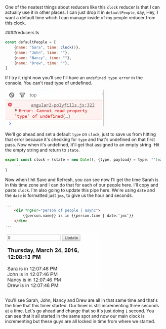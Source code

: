 One of the neatest things about reducers like this `clock` reducer is that I can actually use it in other places. I can just drop it in `defaultPeople`, say, Hey, I want a default time which I can manage inside of my people reducer from this clock. 

####reducers.ts
```javascript
const defaultPeople = [
    {name: "Sara", time: clock()},
    {name: "John", time: ""},
    {name: "Nancy", time: ""},
    {name: "Drew", time: ""},
]
```

If I try it right now you'll see I'll have an `undefined type error` in the console. You can't read type of undefined.

![Undefined type error](../images/angular-2-use-two-reducers-together-undefined-type-error.png)

We'll go ahead and set a default `type` on `clock`, just to save us from hitting that error because it's checking for `type` and that's undefined on that first pass. Now when it's undefined, it'll get that assigned to an empty string. Hit the empty string and return to `state`.

```javascript
export const clock = (state = new Date(), {type, payload} = type: "")=> {
    ...
}
```

Now when I hit Save and Refresh, you can see now I'll get the time Sarah is in this time zone and I can do that for each of our people here. I'll copy and paste `clock`. I'm also going to update this pipe here. We're using `date` and the `date` is formatted just `jms`, to give us the hour and seconds.

```html
...
    <div *ngFor="person of people | async">
        {{person.name}} is in {{person.time | date:'jms'}}
    </div>
...
```

![Times with the people](../images/angular-2-use-two-reducers-together-times-with-people.png)

You'll see Sarah, John, Nancy and Drew are all in that same time and that's the time that this timer started. Our timer is still incrementing three seconds at a time. Let's go ahead and change that so it's just doing `1` second. You can see that it all started in the same spot and now our main clock is incrementing but these guys are all locked in time from where we started.